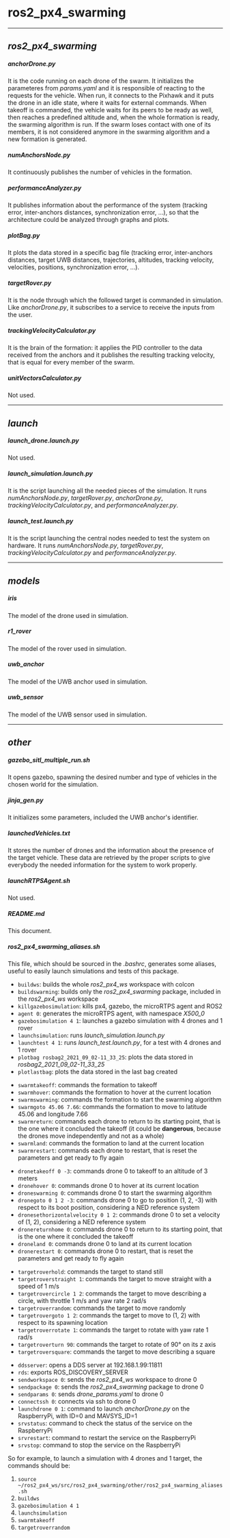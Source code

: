**ros2_px4_swarming**
===

---
***ros2_px4_swarming***
---

##### **anchorDrone&#46;py**
It is the code running on each drone of the swarm. It initializes the parameteres from *params.yaml* and it is responsible of reacting to the requests for the vehicle. When run, it connects to the Pixhawk and it puts the drone in an idle state, where it waits for external commands. When takeoff is commanded, the vehicle waits for its peers to be ready as well, then reaches a predefined altitude and, when the whole formation is ready, the swarming algorithm is run. If the swarm loses contact with one of its members, it is not considered anymore in the swarming algorithm and a new formation is generated.

##### **numAnchorsNode&#46;py**
It continuously publishes the number of vehicles in the formation.

##### **performanceAnalyzer&#46;py**
It publishes information about the performance of the system (tracking error, inter-anchors distances, synchronization error, ...), so that the architecture could be analyzed through graphs and plots.

##### **plotBag&#46;py**
It plots the data stored in a specific bag file (tracking error, inter-anchors distances, target UWB distances, trajectories, altitudes, tracking velocity, velocities, positions, synchronization error, ...).

##### **targetRover&#46;py**
It is the node through which the followed target is commanded in simulation. Like *anchorDrone&#46;py*, it subscribes to a service to receive the inputs from the user.

##### **trackingVelocityCalculator&#46;py**
It is the brain of the formation: it applies the PID controller to the data received from the anchors and it publishes the resulting tracking velocity, that is equal for every member of the swarm.

##### **unitVectorsCalculator&#46;py**
Not used.

---
***launch***
---

##### **launch_drone&#46;launch&#46;py**
Not used.

##### **launch_simulation&#46;launch&#46;py**
It is the script launching all the needed pieces of the simulation. It runs *numAnchorsNode&#46;py*, *targetRover&#46;py*, *anchorDrone&#46;py*, *trackingVelocityCalculator&#46;py*, and *performanceAnalyzer&#46;py*.

##### **launch_test&#46;launch&#46;py**
It is the script launching the central nodes needed to test the system on hardware. It runs *numAnchorsNode&#46;py*, *targetRover&#46;py*, *trackingVelocityCalculator&#46;py* and *performanceAnalyzer&#46;py*.

---
***models***
---

##### **iris**
The model of the drone used in simulation.

##### **r1_rover**
The model of the rover used in simulation.

##### **uwb_anchor**
The model of the UWB anchor used in simulation.

##### **uwb_sensor**
The model of the UWB sensor used in simulation.

---
***other***
---

##### **gazebo_sitl_multiple_run&#46;sh**
It opens gazebo, spawning the desired number and type of vehicles in the chosen world for the simulation.

##### **jinja_gen&#46;py**
It initializes some parameters, included the UWB anchor's identifier.

##### **launchedVehicles&#46;txt**
It stores the number of drones and the information about the presence of the target vehicle. These data are retrieved by the proper scripts to give everybody the needed information for the system to work properly.

##### **launchRTPSAgent&#46;sh**
Not used.

##### **README&#46;md**
This document.

##### **ros2_px4_swarming_aliases&#46;sh**
This file, which should be sourced in the *.bashrc*, generates some aliases, useful to easily launch simulations and tests of this package.
* `buildws`: builds the whole *ros2_px4_ws* workspace with colcon
* `buildswarming`: builds only the *ros2_px4_swarming* package, included in the *ros2_px4_ws* workspace
* `killgazebosimulation`: kills px4, gazebo, the microRTPS agent and ROS2
* `agent 0`: generates the microRTPS agent, with namespace *X500_0*
* `gazebosimulation 4 1`: launches a gazebo simulation with 4 drones and 1 rover
* `launchsimulation`: runs *launch_simulation&#46;launch&#46;py*
* `launchtest 4 1`: runs *launch_test&#46;launch&#46;py*, for a test with 4 drones and 1 rover
* `plotbag rosbag2_2021_09_02-11_33_25`: plots the data stored in *rosbag2_2021_09_02-11_33_25*
* `plotlastbag`: plots the data stored in the last bag created
+ `swarmtakeoff`: commands the formation to takeoff
+ `swarmhover`: commands the formation to hover at the current location
+ `swarmswarming`: commands the formation to start the swarming algorithm
+ `swarmgoto 45.06 7.66`: commands the formation to move to latitude 45.06 and longitude 7.66
+ `swarmreturn`: commands each drone to return to its starting point, that is the one where it concluded the takeoff (it could be **dangerous**, because the drones move independently and not as a whole)
+ `swarmland`: commands the formation to land at the current location
+ `swarmrestart`: commands each drone to restart, that is reset the parameters and get ready to fly again
* `dronetakeoff 0 -3`: commands drone 0 to takeoff to an altitude of 3 meters
* `dronehover 0`: commands drone 0 to hover at its current location
* `droneswarming 0`: commands drone 0 to start the swarming algorithm
* `dronegoto 0 1 2 -3`: commands drone 0 to go to position (1, 2, -3) with respect to its boot position, considering a NED reference system
* `dronesethorizontalvelocity 0 1 2`: commands drone 0 to set a velocity of (1, 2), considering a NED reference system
* `dronereturnhome 0`: commands drone 0 to return to its starting point, that is the one where it concluded the takeoff
* `droneland 0`: commands drone 0 to land at its current location
* `dronerestart 0`: commands drone 0 to restart, that is reset the parameters and get ready to fly again
+ `targetroverhold`: commands the target to stand still
+ `targetroverstraight 1`: commands the target to move straight with a speed of 1 m/s
+ `targetrovercircle 1 2`: commands the target to move describing a circle, with throttle 1 m/s and yaw rate 2 rad/s
+ `targetroverrandom`: commands the target to move randomly
+ `targetrovergoto 1 2`: commands the target to move to (1, 2) with respect to its spawning location
+ `targetroverrotate 1`: commands the target to rotate with yaw rate 1 rad/s
+ `targetroverturn 90`: commands the target to rotate of 90° on its z axis 
+ `targetroversquare`: commands the target to move describing a square
* `ddsserver`: opens a DDS server at 192.168.1.99:11811
* `rds`: exports ROS\_DISCOVERY\_SERVER
* `sendworkspace 0`: sends the *ros2_px4_ws* workspace to drone 0
* `sendpackage 0`: sends the *ros2_px4_swarming* package to drone 0
* `sendparams 0`: sends *drone_params&#46;yaml* to drone 0
* `connectssh 0`: connects via ssh to drone 0
* `launchdrone 0 1`: command to launch *anchorDrone&#46;py* on the RaspberryPi, with ID=0 and MAVSYS_ID=1
* `srvstatus`: command to check the status of the service on the RaspberryPi
* `srvrestart`: command to restart the service on the RaspberryPi
* `srvstop`: command to stop the service on the RaspberryPi

So for example, to launch a simulation with 4 drones and 1 target, the commands should be:
1. `source ~/ros2_px4_ws/src/ros2_px4_swarming/other/ros2_px4_swarming_aliases.sh`
2. `buildws`
3. `gazebosimulation 4 1`
4. `launchsimulation`
5. `swarmtakeoff`
6. `targetroverrandom`
